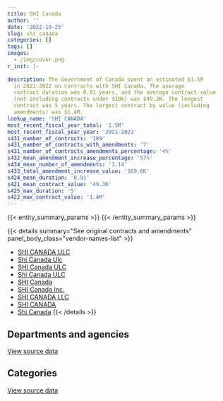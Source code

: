 ```yaml
---
title: SHI Canada
author: ''
date: '2022-10-25'
slug: shi_canada
categories: []
tags: []
images:
  - /img/cover.png
r_init: |-
  
description: The Government of Canada spent an estimated $1.5M
  in 2021-2022 on contracts with SHI Canada. The average
  contract duration was 0.91 years, and the average contract value
  (not including contracts under $10k) was $49.3K. The longest
  contract was 5 years. The largest contract by value (including
  amendments) was $1.4M.
lookup_name: 'SHI CANADA'
most_recent_fiscal_year_total: '1.5M'
most_recent_fiscal_year_year: '2021-2022'
s431_number_of_contracts: '189'
s431_number_of_contracts_with_amendments: '7'
s431_number_of_contracts_amendments_percentage: '4%'
s432_mean_amendment_increase_percentage: '57%'
s434_mean_number_of_amendments: '1.14'
s433_total_amendment_increase_value: '169.6K'
s424_mean_duration: '0.91'
s421_mean_contract_value: '49.3K'
s425_max_duration: '5'
s422_max_contract_value: '1.4M'
---
```


<script src="/rmarkdown-libs/htmlwidgets/htmlwidgets.js"></script>
<link href="/rmarkdown-libs/datatables-css/datatables-crosstalk.css" rel="stylesheet" />
<script src="/rmarkdown-libs/datatables-binding/datatables.js"></script>
<script src="/rmarkdown-libs/jquery/jquery-3.6.0.min.js"></script>
<link href="/rmarkdown-libs/dt-core-bootstrap/css/dataTables.bootstrap.min.css" rel="stylesheet" />
<link href="/rmarkdown-libs/dt-core-bootstrap/css/dataTables.bootstrap.extra.css" rel="stylesheet" />
<script src="/rmarkdown-libs/dt-core-bootstrap/js/jquery.dataTables.min.js"></script>
<script src="/rmarkdown-libs/dt-core-bootstrap/js/dataTables.bootstrap.min.js"></script>
<link href="/rmarkdown-libs/crosstalk/css/crosstalk.min.css" rel="stylesheet" />
<script src="/rmarkdown-libs/crosstalk/js/crosstalk.min.js"></script>
<script src="/rmarkdown-libs/htmlwidgets/htmlwidgets.js"></script>
<link href="/rmarkdown-libs/datatables-css/datatables-crosstalk.css" rel="stylesheet" />
<script src="/rmarkdown-libs/datatables-binding/datatables.js"></script>
<script src="/rmarkdown-libs/jquery/jquery-3.6.0.min.js"></script>
<link href="/rmarkdown-libs/dt-core-bootstrap/css/dataTables.bootstrap.min.css" rel="stylesheet" />
<link href="/rmarkdown-libs/dt-core-bootstrap/css/dataTables.bootstrap.extra.css" rel="stylesheet" />
<script src="/rmarkdown-libs/dt-core-bootstrap/js/jquery.dataTables.min.js"></script>
<script src="/rmarkdown-libs/dt-core-bootstrap/js/dataTables.bootstrap.min.js"></script>
<link href="/rmarkdown-libs/crosstalk/css/crosstalk.min.css" rel="stylesheet" />
<script src="/rmarkdown-libs/crosstalk/js/crosstalk.min.js"></script>

{{< entity_summary_params >}}
{{< /entity_summary_params >}}

{{< details summary="See original contracts and amendments" panel_body_class="vendor-names-list" >}}
- [SHI CANADA ULC](https://search.open.canada.ca/en/ct/?sort=contract_value_f%20desc&page=1&search_text=%22SHI%20CANADA%20ULC%22)
- [Shi Canada Ulc](https://search.open.canada.ca/en/ct/?sort=contract_value_f%20desc&page=1&search_text=%22Shi%20Canada%20Ulc%22)
- [SHI Canada ULC](https://search.open.canada.ca/en/ct/?sort=contract_value_f%20desc&page=1&search_text=%22SHI%20Canada%20ULC%22)
- [Shi Canada ULC](https://search.open.canada.ca/en/ct/?sort=contract_value_f%20desc&page=1&search_text=%22Shi%20Canada%20ULC%22)
- [SHI Canada](https://search.open.canada.ca/en/ct/?sort=contract_value_f%20desc&page=1&search_text=%22SHI%20Canada%22)
- [SHI Canada Inc.](https://search.open.canada.ca/en/ct/?sort=contract_value_f%20desc&page=1&search_text=%22SHI%20Canada%20Inc.%22)
- [SHI CANADA LLC](https://search.open.canada.ca/en/ct/?sort=contract_value_f%20desc&page=1&search_text=%22SHI%20CANADA%20LLC%22)
- [SHI CANADA](https://search.open.canada.ca/en/ct/?sort=contract_value_f%20desc&page=1&search_text=%22SHI%20CANADA%22)
- [Shi Canada](https://search.open.canada.ca/en/ct/?sort=contract_value_f%20desc&page=1&search_text=%22Shi%20Canada%22)
{{< /details >}}

## Departments and agencies

<div id="htmlwidget-1" style="width:100%;height:auto;" class="datatables html-widget"></div>
<script type="application/json" data-for="htmlwidget-1">{"x":{"style":"bootstrap","filter":"none","vertical":false,"data":[["<a href=\"/departments/aafc-aac/\">Agriculture and Agri-Food Canada<\/a>","<a href=\"/departments/cbsa-asfc/\">Canada Border Services Agency<\/a>","<a href=\"/departments/cic/\">Immigration, Refugees and Citizenship Canada<\/a>","<a href=\"/departments/cihr-irsc/\">Canadian Institutes of Health Research<\/a>","<a href=\"/departments/cnsc-ccsn/\">Canadian Nuclear Safety Commission<\/a>","<a href=\"/departments/cra-arc/\">Canada Revenue Agency<\/a>","<a href=\"/departments/csa-asc/\">Canadian Space Agency<\/a>","<a href=\"/departments/csps-efpc/\">Canada School of Public Service<\/a>","<a href=\"/departments/dfatd-maecd/\">Global Affairs Canada<\/a>","<a href=\"/departments/dnd-mdn/\">National Defence<\/a>","<a href=\"/departments/ec/\">Environment and Climate Change Canada<\/a>","<a href=\"/departments/fin/\">Department of Finance Canada<\/a>","<a href=\"/departments/hc-sc/\">Health Canada<\/a>","<a href=\"/departments/ic/\">Innovation, Science and Economic Development Canada<\/a>","<a href=\"/departments/infc/\">Infrastructure Canada<\/a>","<a href=\"/departments/irb-cisr/\">Immigration and Refugee Board of Canada<\/a>","<a href=\"/departments/nfb-onf/\">National Film Board<\/a>","<a href=\"/departments/nrc-cnrc/\">National Research Council Canada<\/a>","<a href=\"/departments/nrcan-rncan/\">Natural Resources Canada<\/a>","<a href=\"/departments/osfi-bsif/\">Office of the Superintendent of Financial Institutions Canada<\/a>","<a href=\"/departments/pc/\">Parks Canada<\/a>","<a href=\"/departments/pco-bcp/\">Privy Council Office<\/a>","<a href=\"/departments/phac-aspc/\">Public Health Agency of Canada<\/a>","<a href=\"/departments/pwgsc-tpsgc/\">Public Services and Procurement Canada<\/a>","<a href=\"/departments/rcmp-grc/\">Royal Canadian Mounted Police<\/a>","<a href=\"/departments/ssc-spc/\">Shared Services Canada<\/a>","<a href=\"/departments/statcan/\">Statistics Canada<\/a>","<a href=\"/departments/tbs-sct/\">Treasury Board of Canada Secretariat<\/a>","<a href=\"/departments/tc/\">Transport Canada<\/a>","<a href=\"/departments/vac-acc/\">Veterans Affairs Canada<\/a>"],[null,null,null,null,1846.67,11948.2,null,null,null,84629.66,24998.32,9403.34,24391.73,14650.68,null,null,null,251.3,33617.53,null,null,null,22446.66,40948.84,10447.98,836400.47,null,null,null,13192.19],[null,null,null,null,13547.23,13082.54,null,18964.75,16742.52,106251.18,1392154.89,4003.77,null,71556.62,23609.99,14140.49,70331.99,15078.07,16465.91,null,821.25,null,31199.48,98337.93,18881.17,599040.19,23545.55,77600.26,null,25354.9],[33258.74,null,1771.21,null,26382.47,19532.74,29971.95,21171.55,35953.51,121123.26,11310.59,null,2878.87,191824.31,10545.17,20151.35,29555.85,15468.57,null,null,10676.25,10642.39,51212.59,99087.01,19961.7,353208.95,62486.43,null,31203.73,41804.85],[2704.78,17008.54,10674.68,20598.73,29724.81,540.49,12050.45,20981.24,35457.57,124152.55,13811.95,null,30914.9,294264.69,null,6935.8,null,40444.01,60713.98,26220.3,null,28334.86,46926.3,203626.46,10120.16,300062.01,57777.47,24698.7,76271.62,23492.28]],"container":"<table class=\"table table-striped table-hover row-border order-column display\">\n  <thead>\n    <tr>\n      <th>Department<\/th>\n      <th>2018-2019<\/th>\n      <th>2019-2020<\/th>\n      <th>2020-2021<\/th>\n      <th>2021-2022<\/th>\n    <\/tr>\n  <\/thead>\n<\/table>","options":{"order":[[4,"desc"]],"pageLength":10,"autoWidth":true,"columnDefs":[{"targets":1,"render":"function(data, type, row, meta) {\n    return type !== 'display' ? data : DTWidget.formatCurrency(data, \"$\", 2, 3, \",\", \".\", true, null);\n  }"},{"targets":2,"render":"function(data, type, row, meta) {\n    return type !== 'display' ? data : DTWidget.formatCurrency(data, \"$\", 2, 3, \",\", \".\", true, null);\n  }"},{"targets":3,"render":"function(data, type, row, meta) {\n    return type !== 'display' ? data : DTWidget.formatCurrency(data, \"$\", 2, 3, \",\", \".\", true, null);\n  }"},{"targets":4,"render":"function(data, type, row, meta) {\n    return type !== 'display' ? data : DTWidget.formatCurrency(data, \"$\", 2, 3, \",\", \".\", true, null);\n  }"},{"width":"16%","targets":[1,2,3,4]},{"className":"dt-right","targets":[1,2,3,4]}],"orderClasses":false}},"evals":["options.columnDefs.0.render","options.columnDefs.1.render","options.columnDefs.2.render","options.columnDefs.3.render"],"jsHooks":[]}</script>
<p class="text-right">
<a href="https://github.com/GoC-Spending/contracts-data/tree/main/data/out/vendors/shi_canada/summary_by_fiscal_year_by_department.csv" class="source-data-link btn btn-link">View source data</a>
</p>

## Categories

<div id="htmlwidget-2" style="width:100%;height:auto;" class="datatables html-widget"></div>
<script type="application/json" data-for="htmlwidget-2">{"x":{"style":"bootstrap","filter":"none","vertical":false,"data":[["<a href=\"/categories/defence/\">Defence<\/a>","<a href=\"/categories/information_technology/\">Information technology<\/a>"],[84629.66,1044543.91],[106251.18,2544459.5],[121123.26,1130060.78],[124152.55,1394356.77]],"container":"<table class=\"table table-striped table-hover row-border order-column display\">\n  <thead>\n    <tr>\n      <th>Category<\/th>\n      <th>2018-2019<\/th>\n      <th>2019-2020<\/th>\n      <th>2020-2021<\/th>\n      <th>2021-2022<\/th>\n    <\/tr>\n  <\/thead>\n<\/table>","options":{"order":[[4,"desc"]],"dom":"t","pageLength":30,"autoWidth":true,"columnDefs":[{"targets":1,"render":"function(data, type, row, meta) {\n    return type !== 'display' ? data : DTWidget.formatCurrency(data, \"$\", 2, 3, \",\", \".\", true, null);\n  }"},{"targets":2,"render":"function(data, type, row, meta) {\n    return type !== 'display' ? data : DTWidget.formatCurrency(data, \"$\", 2, 3, \",\", \".\", true, null);\n  }"},{"targets":3,"render":"function(data, type, row, meta) {\n    return type !== 'display' ? data : DTWidget.formatCurrency(data, \"$\", 2, 3, \",\", \".\", true, null);\n  }"},{"targets":4,"render":"function(data, type, row, meta) {\n    return type !== 'display' ? data : DTWidget.formatCurrency(data, \"$\", 2, 3, \",\", \".\", true, null);\n  }"},{"width":"16%","targets":[1,2,3,4]},{"className":"dt-right","targets":[1,2,3,4]}],"orderClasses":false,"lengthMenu":[10,25,30,50,100]}},"evals":["options.columnDefs.0.render","options.columnDefs.1.render","options.columnDefs.2.render","options.columnDefs.3.render"],"jsHooks":[]}</script>
<p class="text-right">
<a href="https://github.com/GoC-Spending/contracts-data/tree/main/data/out/vendors/shi_canada/summary_by_fiscal_year_by_category.csv" class="source-data-link btn btn-link">View source data</a>
</p>
